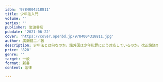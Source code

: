 ```yaml
---
isbn: '9784004318811'
title: 少年法入門
volume: ''
series: ''
publisher: 岩波書店
pubdate: '2021-06-22'
cover: 'https://cover.openbd.jp/9784004318811.jpg'
author: 廣瀬健二／著
description: 少年法とは何なのか。諸外国は少年犯罪にどう対応しているのか。改正論議の前提となる基礎知識を解説。
price: '820'
genre: ''
target: 一般
format: 新書
content: 法律

---
```

